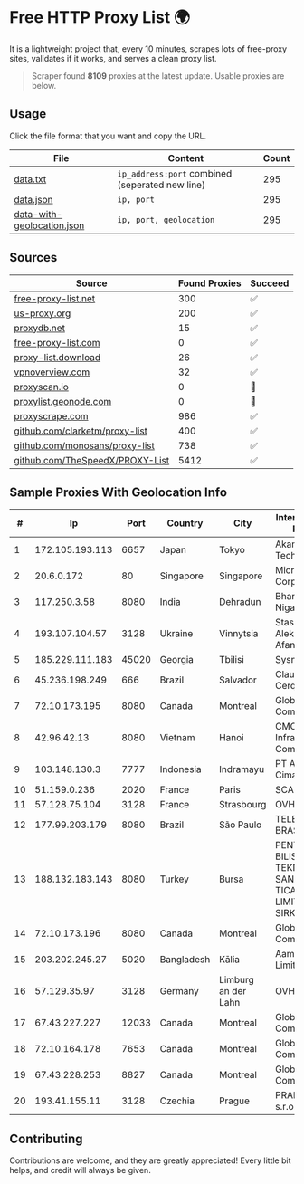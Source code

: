 
# Free HTTP Proxy List 🌍

It is a lightweight project that, every 10 minutes, scrapes lots of free-proxy sites, validates if it works, and serves a clean proxy list.


> Scraper found **8109** proxies at the latest update. Usable proxies are below.

## Usage

Click the file format that you want and copy the URL.


|File|Content|Count|
|----|-------|-----|
|[data.txt](https://raw.githubusercontent.com/themiralay/Proxy-List-World/master/data.txt)|`ip_address:port` combined (seperated new line)|295|
|[data.json](https://raw.githubusercontent.com/themiralay/Proxy-List-World/master/data.json)|`ip, port`|295|
|[data-with-geolocation.json](https://raw.githubusercontent.com/themiralay/Proxy-List-World/master/data-with-geolocation.json)|`ip, port, geolocation`|295|

## Sources

|Source|Found Proxies|Succeed|
|------|-------------|-------|
|[free-proxy-list.net](https://free-proxy-list.net)|300|✅|
|[us-proxy.org](https://www.us-proxy.org)|200|✅|
|[proxydb.net](http://proxydb.net)|15|✅|
|[free-proxy-list.com](https://free-proxy-list.com/?page=&port=&type%5B%5D=http&type%5B%5D=https&up_time=0&search=Search)|0|✅|
|[proxy-list.download](https://www.proxy-list.download/HTTP)|26|✅|
|[vpnoverview.com](https://vpnoverview.com/privacy/anonymous-browsing/free-proxy-servers)|32|✅|
|[proxyscan.io](https://www.proxyscan.io)|0|🚫|
|[proxylist.geonode.com](https://proxylist.geonode.com/api/proxy-list?limit=300&page=1&sort_by=lastChecked&sort_type=desc&protocols=http,https)|0|🚫|
|[proxyscrape.com](https://api.proxyscrape.com/v2/?request=displayproxies&protocol=http&timeout=10000&country=all&ssl=all&anonymity=all)|986|✅|
|[github.com/clarketm/proxy-list](https://raw.githubusercontent.com/clarketm/proxy-list/master/proxy-list-raw.txt)|400|✅|
|[github.com/monosans/proxy-list](https://raw.githubusercontent.com/monosans/proxy-list/main/proxies/http.txt)|738|✅|
|[github.com/TheSpeedX/PROXY-List](https://raw.githubusercontent.com/TheSpeedX/PROXY-List/master/http.txt)|5412|✅|


## Sample Proxies With Geolocation Info

|#|Ip|Port|Country|City|Internet Service Provider|
|-|--|----|-------|----|-------------------------|
|1|172.105.193.113|6657|Japan|Tokyo|Akamai Technologies|
|2|20.6.0.172|80|Singapore|Singapore|Microsoft Corporation|
|3|117.250.3.58|8080|India|Dehradun|Bharat Sanchar Nigam Ltd|
|4|193.107.104.57|3128|Ukraine|Vinnytsia|Stasishen Aleksandr Afanasiyovich|
|5|185.229.111.183|45020|Georgia|Tbilisi|Sysnet LLC|
|6|45.236.198.249|666|Brazil|Salvador|Claudinei Sousa Cerqueira|
|7|72.10.173.195|8080|Canada|Montreal|GloboTech Communications|
|8|42.96.42.13|8080|Vietnam|Hanoi|CMC Telecom Infrastructure Company|
|9|103.148.130.3|7777|Indonesia|Indramayu|PT Anugerah Cimanuk Raya|
|10|51.159.0.236|2020|France|Paris|SCALEWAY|
|11|57.128.75.104|3128|France|Strasbourg|OVH SAS|
|12|177.99.203.179|8080|Brazil|São Paulo|TELEFÔNICA BRASIL S.A|
|13|188.132.183.143|8080|Turkey|Bursa|PENTECH BILISIM TEKNOLOJILERI SANAYI VE TICARET LIMITED SIRKETi|
|14|72.10.173.196|8080|Canada|Montreal|GloboTech Communications|
|15|203.202.245.27|5020|Bangladesh|Kālia|Aamra Networks Limited|
|16|57.129.35.97|3128|Germany|Limburg an der Lahn|OVH SAS|
|17|67.43.227.227|12033|Canada|Montreal|GloboTech Communications|
|18|72.10.164.178|7653|Canada|Montreal|GloboTech Communications|
|19|67.43.228.253|8827|Canada|Montreal|GloboTech Communications|
|20|193.41.155.11|3128|Czechia|Prague|PRAHA12.com s.r.o.|



## Contributing

Contributions are welcome, and they are greatly appreciated! Every
little bit helps, and credit will always be given.

